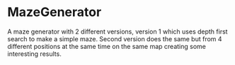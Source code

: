 # MazeGenerator
A maze generator with 2 different versions, version 1 which uses depth first search to make a simple maze. 
Second version does the same but from 4 different positions at the same time on the same map creating some interesting results.
